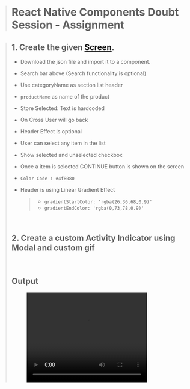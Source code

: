 > # React Native Components Doubt Session - Assignment

> ## 1. Create the given [Screen](https://docs.google.com/document/d/1j0NvknGAd-MpLlvaueVhpDEVRehdq9rd6uc7ZAbIfOs/edit).
>
> - Download the json file and import it to a component.
> - Search bar above (Search functionality is optional)
> - Use categoryName as section list header
> - `productName` as name of the product
> - Store Selected: Text is hardcoded
> - On Cross User will go back
> - Header Effect is optional
> - User can select any item in the list
> - Show selected and unselected checkbox
> - Once a item is selected CONTINUE button is shown on the screen
>
> - `Color Code : #4f8080`
> - Header is using Linear Gradient Effect
>   > - `gradientStartColor: 'rgba(26,36,68,0.9)'`
>   > - `gradientEndColor: 'rgba(0,73,78,0.9)'`
>
> <br>
>
> ## 2. Create a custom Activity Indicator using Modal and custom gif
>
> <br>
>
> ## Output
>
> <figure class="video_container">
> <video controls="true" allowfullscreen="true"width="320" height="240" autoplay="true">
> <source src="./src/asset/output.mp4" type="video/mp4">
> </video>
> </figure>
